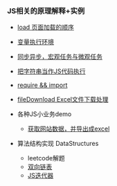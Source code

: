 ### JS相关的原理解释+实例

- [load 页面加载的顺序](./1001.js)
- [变量执行环境](./1002.js)
- [同步异步，宏观任务与微观任务](./1003：.js)
- [把字符串当作JS代码执行](./1004.js)
- [require && import](./1005/require.js)
- [fileDownload Excel文件下载处理](./1006.js)

- 各种JS小业务demo
  - [获取网站数据，并导出成excel](./1501.js)

- 算法结构实现 DataStructures
  - leetcode解题
  - [双向链表](./1901.js)
  - [JS迭代器](./1902.js)